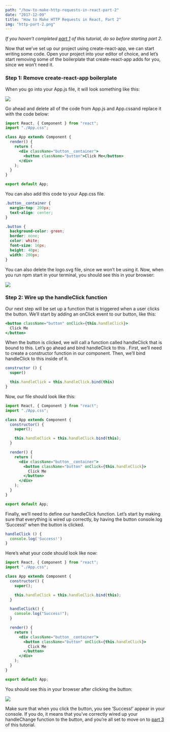 ```yaml
---
path: "/how-to-make-http-requests-in-react-part-2"
date: "2017-12-09"
title: "How to Make HTTP Requests in React, Part 2"
img: "http-part-2.png"
---
```


_If you haven’t completed [part 1](https://medium.com/@MCapoz/tutorial-how-to-make-http-requests-in-react-part-1-f7afa3cd0cc8) of this tutorial, do so before starting part 2._

Now that we’ve set up our project using create-react-app, we can start writing some code. Open your project into your editor of choice, and let’s start removing some of the boilerplate that create-react-app adds for you, since we won’t need it.

### **Step 1: Remove create-react-app boilerplate**

When you go into your App.js file, it will look something like this:

![](https://cdn-images-1.medium.com/max/2856/1*cSz2ZtGLG8KceFGPhSqdsg.png)

Go ahead and delete all of the code from App.js and App.cssand replace it with the code below:

```jsx
import React, { Component } from "react";
import "./App.css";

class App extends Component {
  render() {
    return (
      <div className="button__container">
        <button className="button">Click Me</button>
      </div>
    );
  }
}

export default App;
```

You can also add this code to your App.css file.

```css
.button__container {
  margin-top: 200px;
  text-align: center;
}

.button {
  background-color: green;
  border: none;
  color: white;
  font-size: 16px;
  height: 40px;
  width: 200px;
}
```

You can also delete the logo.svg file, since we won’t be using it. Now, when you run npm start in your terminal, you should see this in your browser:

![](https://cdn-images-1.medium.com/max/2000/1*GBYgJkuhgT7XwR8jALBDag.png)

### **Step 2: Wire up the handleClick function**

Our next step will be set up a function that is triggered when a user clicks the button. We’ll start by adding an onClick event to our button, like this:

```jsx
<button className="button" onClick={this.handleClick}>
  Click Me
</button>
```

When the button is clicked, we will call a function called handleClick that is bound to this. Let’s go ahead and bind handleClick to this . First, we’ll need to create a constructor function in our component. Then, we’ll bind handleClick to this inside of it.

```jsx
constructor () {
  super()

  this.handleClick = this.handleClick.bind(this)
}
```

Now, our file should look like this:

```jsx
import React, { Component } from "react";
import "./App.css";

class App extends Component {
  constructor() {
    super();

    this.handleClick = this.handleClick.bind(this);
  }

  render() {
    return (
      <div className="button__container">
        <button className="button" onClick={this.handleClick}>
          Click Me
        </button>
      </div>
    );
  }
}

export default App;
```

Finally, we’ll need to define our handleClick function. Let’s start by making sure that everything is wired up correctly, by having the button console.log ‘Success!’ when the button is clicked.

```js
handleClick () {
  console.log('Success!')
}
```

Here’s what your code should look like now:

```jsx
import React, { Component } from "react";
import "./App.css";

class App extends Component {
  constructor() {
    super();

    this.handleClick = this.handleClick.bind(this);
  }

  handleClick() {
    console.log("Success!");
  }

  render() {
    return (
      <div className="button__container">
        <button className="button" onClick={this.handleClick}>
          Click Me
        </button>
      </div>
    );
  }
}

export default App;
```

You should see this in your browser after clicking the button:

![](https://cdn-images-1.medium.com/max/2778/1*S_ycyo3iWdouOrxXdhUbgw.png)

Make sure that when you click the button, you see ‘Success!’ appear in your console. If you do, it means that you’ve correctly wired up your handleChange function to the button, and you’re all set to move on to [part 3](https://maecapozzi.com/how-to-make-http-requests-part-3/) of this tutorial.
